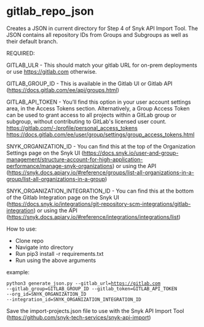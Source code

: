 # gitlab_repo_json
Creates a JSON in current directory for Step 4 of Snyk API Import Tool. The JSON contains all repository IDs from Groups and Subgroups as well as their default branch.

REQUIRED:

GITLAB_ULR - This should match your gitlab URL for on-prem deployments or use https://gitlab.com otherwise.

GITLAB_GROUP_ID - This is available in the Gitlab UI or Gitlab API (https://docs.gitlab.com/ee/api/groups.html)

GITLAB_API_TOKEN - You’ll find this option in your user account settings area, in the Access Tokens section. Alternatively, a Group Access Token can be used to grant access to all projects within a GitLab group or subgroup, without contributing to GitLab's licensed user count.
https://gitlab.com/-/profile/personal_access_tokens
https://docs.gitlab.com/ee/user/group/settings/group_access_tokens.html

SNYK_ORGANIZATION_ID - You can find this at the top of the Organization Settings page on the Snyk UI (https://docs.snyk.io/user-and-group-management/structure-account-for-high-application-performance/manage-snyk-organizations) or using the API (https://snyk.docs.apiary.io/#reference/groups/list-all-organizations-in-a-group/list-all-organizations-in-a-group)

SNYK_ORGANIZATION_INTEGRATION_ID - You can find this at the bottom of the Gitlab Integration page on the Snyk UI (https://docs.snyk.io/integrations/git-repository-scm-integrations/gitlab-integration) or using the API (https://snyk.docs.apiary.io/#reference/integrations/integrations/list)


How to use:
- Clone repo
- Navigate into directory
- Run pip3 install -r requirements.txt
- Run using the above arguments

example: <pre><code>python3 generate_json.py --gitlab_url=https://gitlab.com --gitlab_group=GITLAB_GROUP_ID --gitlab_token=GITLAB_API_TOKEN  --org_id=SNYK_ORGANIZATION_ID --integration_id=SNYK_ORGANIZATION_INTEGRATION_ID</code></pre>

Save the import-projects.json file to use with the Snyk API Import Tool (https://github.com/snyk-tech-services/snyk-api-import)
